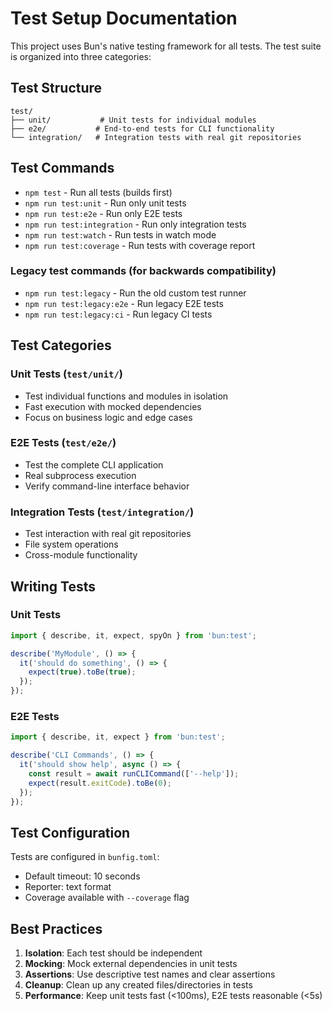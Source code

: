 # Test Setup Documentation

This project uses Bun's native testing framework for all tests. The test suite is organized into three categories:

## Test Structure

```
test/
├── unit/           # Unit tests for individual modules
├── e2e/           # End-to-end tests for CLI functionality
└── integration/   # Integration tests with real git repositories
```

## Test Commands

- `npm test` - Run all tests (builds first)
- `npm run test:unit` - Run only unit tests
- `npm run test:e2e` - Run only E2E tests
- `npm run test:integration` - Run only integration tests
- `npm run test:watch` - Run tests in watch mode
- `npm run test:coverage` - Run tests with coverage report

### Legacy test commands (for backwards compatibility)
- `npm run test:legacy` - Run the old custom test runner
- `npm run test:legacy:e2e` - Run legacy E2E tests
- `npm run test:legacy:ci` - Run legacy CI tests

## Test Categories

### Unit Tests (`test/unit/`)
- Test individual functions and modules in isolation
- Fast execution with mocked dependencies
- Focus on business logic and edge cases

### E2E Tests (`test/e2e/`)
- Test the complete CLI application
- Real subprocess execution
- Verify command-line interface behavior

### Integration Tests (`test/integration/`)
- Test interaction with real git repositories
- File system operations
- Cross-module functionality

## Writing Tests

### Unit Tests
```typescript
import { describe, it, expect, spyOn } from 'bun:test';

describe('MyModule', () => {
  it('should do something', () => {
    expect(true).toBe(true);
  });
});
```

### E2E Tests
```typescript
import { describe, it, expect } from 'bun:test';

describe('CLI Commands', () => {
  it('should show help', async () => {
    const result = await runCLICommand(['--help']);
    expect(result.exitCode).toBe(0);
  });
});
```

## Test Configuration

Tests are configured in `bunfig.toml`:
- Default timeout: 10 seconds
- Reporter: text format
- Coverage available with `--coverage` flag

## Best Practices

1. **Isolation**: Each test should be independent
2. **Mocking**: Mock external dependencies in unit tests
3. **Assertions**: Use descriptive test names and clear assertions
4. **Cleanup**: Clean up any created files/directories in tests
5. **Performance**: Keep unit tests fast (<100ms), E2E tests reasonable (<5s)